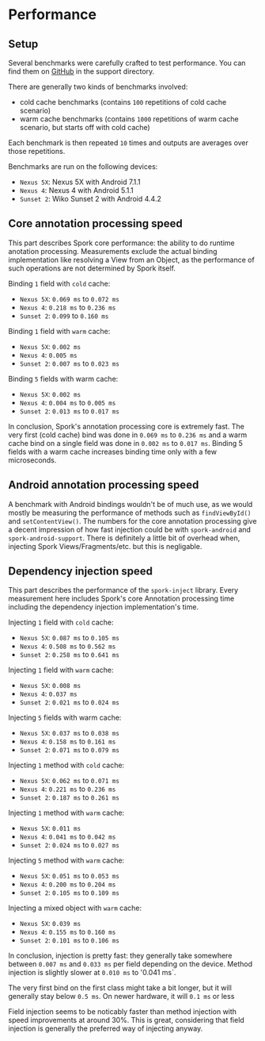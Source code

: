 # Performance

## Setup

Several benchmarks were carefully crafted to test performance. You can find them on [GitHub][github] in the support directory.

There are generally two kinds of benchmarks involved:
- cold cache benchmarks (contains `100` repetitions of cold cache scenario)
- warm cache benchmarks (contains `1000` repetitions of warm cache scenario, but starts off with cold cache)

Each benchmark is then repeated `10` times and outputs are averages over those repetitions.

Benchmarks are run on the following devices:
- `Nexus 5X`: Nexus 5X with Android 7.1.1
- `Nexus 4`: Nexus 4 with Android 5.1.1
- `Sunset 2`: Wiko Sunset 2 with Android 4.4.2

## Core annotation processing speed

This part describes Spork core performance: the ability to do runtime anotation processing.
Measurements exclude the actual binding implementation like resolving a View from an Object,
as the performance of such operations are not determined by Spork itself.

Binding `1` field with `cold` cache:
- `Nexus 5X`: `0.069 ms` to `0.072 ms`
- `Nexus 4`: `0.218 ms` to `0.236 ms`
- `Sunset 2`: `0.099` to `0.160 ms`

Binding `1` field with `warm` cache:
- `Nexus 5X`: `0.002 ms`
- `Nexus 4`: `0.005 ms`
- `Sunset 2`: `0.007 ms` to `0.023 ms`

Binding `5` fields with warm cache:
- `Nexus 5X`: `0.002 ms`
- `Nexus 4`: `0.004 ms` to `0.005 ms`
- `Sunset 2`: `0.013 ms` to `0.017 ms`

In conclusion, Spork's annotation processing core is extremely fast. The very first (cold cache) bind was done
in `0.069 ms` to `0.236 ms` and a warm cache bind on a single field was done in `0.002 ms` to `0.017 ms`.
Binding 5 fields with a warm cache increases binding time only with a few microseconds.

## Android annotation processing speed

A benchmark with Android bindings wouldn't be of much use, as we would mostly be measuring the performance of methods such
as `findViewById()` and `setContentView()`. The numbers for the core annotation processing give a decent impression of how fast
injection could be with `spork-android` and `spork-android-support`. There is definitely a little bit of overhead when,
injecting Spork Views/Fragments/etc. but this is negligable.

## Dependency injection speed

This part describes the performance of the `spork-inject` library.
Every measurement here includes Spork's core Annotation processing time including the dependency injection implementation's time.

Injecting `1` field with `cold` cache:
- `Nexus 5X`: `0.087 ms` to `0.105 ms`
- `Nexus 4`: `0.508 ms` to `0.562 ms`
- `Sunset 2`:  `0.258 ms` to `0.641 ms`

Injecting `1` field with `warm` cache:
- `Nexus 5X`: `0.008 ms`
- `Nexus 4`: `0.037 ms`
- `Sunset 2`: `0.021 ms` to `0.024 ms`

Injecting `5` fields with warm cache:
- `Nexus 5X`: `0.037 ms` to `0.038 ms`
- `Nexus 4`: `0.158 ms` to `0.161 ms`
- `Sunset 2`: `0.071 ms` to `0.079 ms`

Injecting `1` method with `cold` cache:
- `Nexus 5X`: `0.062 ms` to `0.071 ms`
- `Nexus 4`: `0.221 ms` to `0.236 ms`
- `Sunset 2`: `0.187 ms` to `0.261 ms`

Injecting `1` method with `warm` cache:
- `Nexus 5X`: `0.011 ms`
- `Nexus 4`: `0.041 ms` to `0.042 ms`
- `Sunset 2`: `0.024 ms` to `0.027 ms`

Injecting `5` method with `warm` cache:
- `Nexus 5X`: `0.051 ms` to `0.053 ms`
- `Nexus 4`: `0.200 ms` to `0.204 ms`
- `Sunset 2`: `0.105 ms` to `0.109 ms`

Injecting a mixed object with `warm` cache:
- `Nexus 5X`: `0.039 ms`
- `Nexus 4`: `0.155 ms` to `0.160 ms`
- `Sunset 2`: `0.101 ms` to `0.106 ms`

In conclusion, injection is pretty fast: they generally take somewhere between `0.007 ms` and `0.033 ms` per field depending on the device.
Method injection is slightly slower at `0.010 ms` to '0.041 ms`.

The very first bind on the first class might take a bit longer, but it will generally stay below `0.5 ms`. On newer hardware, it will `0.1 ms` or less

Field injection seems to be noticably faster than method injection with speed improvements at around 30%.
This is great, considering that field injection is generally the preferred way of injecting anyway.

[github]: https://github.com/ByteWelder/Spork
